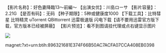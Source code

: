 
【影片名称】：好色妻降臨13～前編～
【出演女优】：川島ローサ
【影片容量】：2.21G
【是否有码】：无码
【种子期限】：5种或健康度1000
【下载工具】：比特彗星 比特精灵 uTorrent QBittorrent 迅雷极速版 闪电下载【请不要用迅雷官方版下载，官方版本已经被屏蔽】
【影片预览】：看不到图请挂代理或点右键显示图片

![](https://240200103.xyz/2024/07/16/1011c15678b5aeb726ea3cca10576a06.jpg)

magnet:?xt=urn:btih:896321681E374F66B50AC7ACFA07CCA408EB0398

